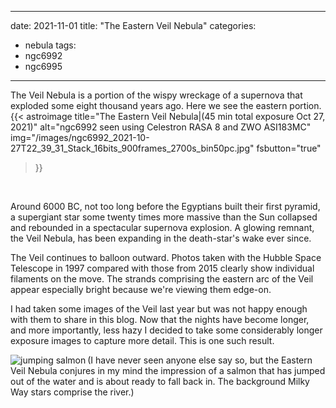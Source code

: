------
date: 2021-11-01
title: "The Eastern Veil Nebula"
categories:
- nebula
tags:
- ngc6992
- ngc6995
---


<!--more-->
The Veil Nebula is a portion of the wispy wreckage of a supernova that exploded some eight thousand years ago.  Here we see the eastern portion.
{{< astroimage
title="The Eastern Veil Nebula|(45 min total exposure Oct 27, 2021)"
   alt="ngc6992 seen using Celestron RASA 8 and ZWO ASI183MC"
   img="/images/ngc6992_2021-10-27T22_39_31_Stack_16bits_900frames_2700s_bin50pc.jpg"
   fsbutton="true"
>}}
<br>

Around 6000 BC, not too long before the Egyptians built their first pyramid, a supergiant star some twenty times more massive than the Sun collapsed and rebounded in a spectacular supernova explosion. A glowing remnant, the Veil Nebula, has been expanding in the death-star's wake ever since. 

The Veil continues to balloon outward. Photos taken with the Hubble Space Telescope in 1997 compared with those from 2015 clearly show individual filaments on the move. The strands comprising the eastern arc of the Veil appear especially bright because we're viewing them edge-on. 

I had taken some images of the Veil last year but was not happy enough with them to share in this blog.  Now that the nights have become longer, and more importantly, less hazy I decided to take some considerably longer exposure images to capture more detail. This is one such result.

<img src = "/images/Salmon.jpg"
alt = "jumping salmon"
align=left
/>
(I have never seen anyone else say so, 
but the Eastern Veil Nebula conjures in my mind the impression of a salmon that has jumped out of the water and  is about ready to fall back in.  The background Milky Way stars comprise the river.)







